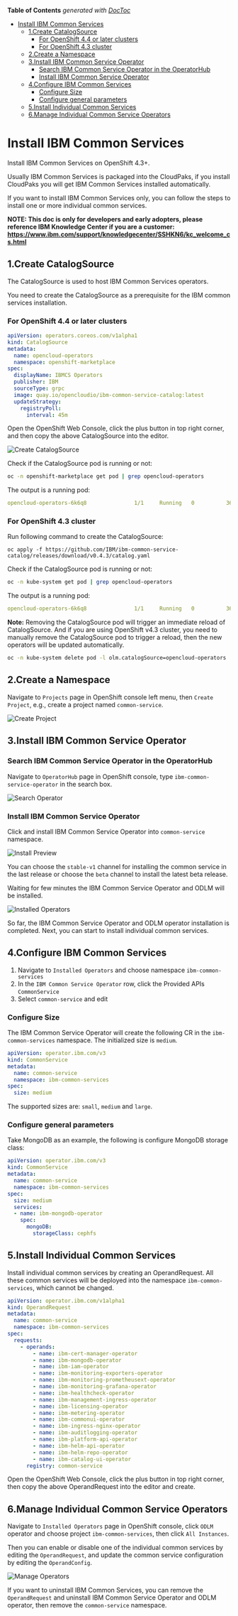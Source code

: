 <!-- START doctoc generated TOC please keep comment here to allow auto update -->
<!-- DON'T EDIT THIS SECTION, INSTEAD RE-RUN doctoc TO UPDATE -->
**Table of Contents**  *generated with [DocToc](https://github.com/thlorenz/doctoc)*

- [Install IBM Common Services](#install-ibm-common-services)
  - [1.Create CatalogSource](#1create-catalogsource)
    - [For OpenShift 4.4 or later clusters](#for-openshift-44-or-later-clusters)
    - [For OpenShift 4.3 cluster](#for-openshift-43-cluster)
  - [2.Create a Namespace](#2create-a-namespace)
  - [3.Install IBM Common Service Operator](#3install-ibm-common-service-operator)
    - [Search IBM Common Service Operator in the OperatorHub](#search-ibm-common-service-operator-in-the-operatorhub)
    - [Install IBM Common Service Operator](#install-ibm-common-service-operator)
  - [4.Configure IBM Common Services](#4configure-ibm-common-services)
    - [Configure Size](#configure-size)
    - [Configure general parameters](#configure-general-parameters)
  - [5.Install Individual Common Services](#5install-individual-common-services)
  - [6.Manage Individual Common Service Operators](#6manage-individual-common-service-operators)

<!-- END doctoc generated TOC please keep comment here to allow auto update -->



# Install IBM Common Services

Install IBM Common Services on OpenShift 4.3+.

Usually IBM Common Services is packaged into the CloudPaks, if you install CloudPaks you will get IBM Common Services installed automatically.

If you want to install IBM Common Services only, you can follow the steps to install one or more individual common services.

**NOTE: This doc is only for developers and early adopters, please reference IBM Knowledge Center if you are a customer: https://www.ibm.com/support/knowledgecenter/SSHKN6/kc_welcome_cs.html**


## 1.Create CatalogSource

The CatalogSource is used to host IBM Common Services operators.

You need to create the CatalogSource as a prerequisite for the IBM common services installation.

### For OpenShift 4.4 or later clusters

```yaml
apiVersion: operators.coreos.com/v1alpha1
kind: CatalogSource
metadata:
  name: opencloud-operators
  namespace: openshift-marketplace
spec:
  displayName: IBMCS Operators
  publisher: IBM
  sourceType: grpc
  image: quay.io/opencloudio/ibm-common-service-catalog:latest
  updateStrategy:
    registryPoll:
      interval: 45m
```

Open the OpenShift Web Console, click the plus button in top right corner, and then copy the above CatalogSource into the editor.

![Create CatalogSource](./images/create-catalog-source.png)

Check if the CatalogSource pod is running or not:

```bash
oc -n openshift-marketplace get pod | grep opencloud-operators
```

The output is a running pod:

```yaml
opencloud-operators-6k6q8               1/1     Running   0          36m
```

### For OpenShift 4.3 cluster

Run following command to create the CatalogSource:

```
oc apply -f https://github.com/IBM/ibm-common-service-catalog/releases/download/v0.4.3/catalog.yaml
```

Check if the CatalogSource pod is running or not:

```bash
oc -n kube-system get pod | grep opencloud-operators
```

The output is a running pod:

```yaml
opencloud-operators-6k6q8               1/1     Running   0          36m
```

**Note:** Removing the CatalogSource pod will trigger an immediate reload of CatalogSource. And if you are using OpenShift v4.3 cluster, you need to manually remove the CatalogSource pod to trigger a reload, then the new operators will be updated automatically.

```bash
oc -n kube-system delete pod -l olm.catalogSource=opencloud-operators
```


## 2.Create a Namespace

Navigate to `Projects` page in OpenShift console left menu, then `Create Project`, e.g., create a project named `common-service`.

![Create Project](./images/create-project.png)


## 3.Install IBM Common Service Operator

### Search IBM Common Service Operator in the OperatorHub

Navigate to `OperatorHub` page in OpenShift console, type `ibm-common-service-operator` in the search box.

![Search Operator](./images/search-operator.png)

### Install IBM Common Service Operator

Click and install IBM Common Service Operator into `common-service` namespace.

![Install Preview](./images/install-operator.png)

You can choose the `stable-v1` channel for installing the common service in the last release or choose the `beta` channel to install the latest beta release.

Waiting for few minutes the IBM Common Service Operator and ODLM will be installed.

![Installed Operators](./images/installed-operators.png)

So far, the IBM Common Service Operator and ODLM operator installation is completed. Next, you can start to install individual common services.

## 4.Configure IBM Common Services

1. Navigate to `Installed Operators` and choose namespace `ibm-common-services`
2. In the `IBM Common Service Operator` row, click the Provided APIs `CommonService`
3. Select `common-service` and edit

### Configure Size

The IBM Common Service Operator will create the following CR in the `ibm-common-services` namespace. The initialized size is `medium`.

```yaml
apiVersion: operator.ibm.com/v3
kind: CommonService
metadata:
  name: common-service
  namespace: ibm-common-services
spec:
  size: medium
```

The supported sizes are: `small`, `medium` and `large`.

### Configure general parameters

Take MongoDB as an example, the following is configure MongoDB storage class:

```yaml
apiVersion: operator.ibm.com/v3
kind: CommonService
metadata:
  name: common-service
  namespace: ibm-common-services
spec:
  size: medium
  services:
  - name: ibm-mongodb-operator
    spec:
      mongoDB:
        storageClass: cephfs
```

## 5.Install Individual Common Services

Install individual common services by creating an OperandRequest. All these common services will be deployed into the namespace `ibm-common-services`, which cannot be changed.

```yaml
apiVersion: operator.ibm.com/v1alpha1
kind: OperandRequest
metadata:
  name: common-service
  namespace: ibm-common-services
spec:
  requests:
    - operands:
        - name: ibm-cert-manager-operator
        - name: ibm-mongodb-operator
        - name: ibm-iam-operator
        - name: ibm-monitoring-exporters-operator
        - name: ibm-monitoring-prometheusext-operator
        - name: ibm-monitoring-grafana-operator
        - name: ibm-healthcheck-operator
        - name: ibm-management-ingress-operator
        - name: ibm-licensing-operator
        - name: ibm-metering-operator
        - name: ibm-commonui-operator
        - name: ibm-ingress-nginx-operator
        - name: ibm-auditlogging-operator
        - name: ibm-platform-api-operator
        - name: ibm-helm-api-operator
        - name: ibm-helm-repo-operator
        - name: ibm-catalog-ui-operator
      registry: common-service
```

Open the OpenShift Web Console, click the plus button in top right corner, then copy the above OperandRequest into the editor and create.


## 6.Manage Individual Common Service Operators

Navigate to `Installed Operators` page in OpenShift console, click `ODLM` operator and choose project `ibm-common-services`, then click `All Instances`.

Then you can enable or disable one of the individual common services by editing the `OperandRequest`, and update the common service configuration by editing the `OperandConfig`.

![Manage Operators](./images/manage-operators.png)

If you want to uninstall IBM Common Services, you can remove the `OperandRequest` and uninstall IBM Common Service Operator and ODLM operator, then remove the `common-service` namespace.
